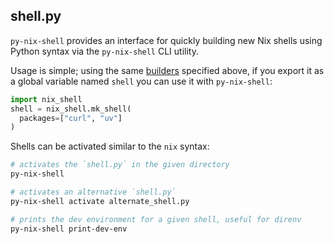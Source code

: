 ## shell.py

`py-nix-shell` provides an interface for quickly building new Nix
shells using Python syntax via the `py-nix-shell` CLI utility.

Usage is simple; using the same
[builders](https://chadac.github.io/py-nix-shell/builders.md)
specified above, if you export it as a global variable named `shell`
you can use it with `py-nix-shell`:

```python
import nix_shell
shell = nix_shell.mk_shell(
  packages=["curl", "uv"]
)
```

Shells can be activated similar to the `nix` syntax:

```bash
# activates the `shell.py` in the given directory
py-nix-shell

# activates an alternative `shell.py`
py-nix-shell activate alternate_shell.py

# prints the dev environment for a given shell, useful for direnv
py-nix-shell print-dev-env
```
